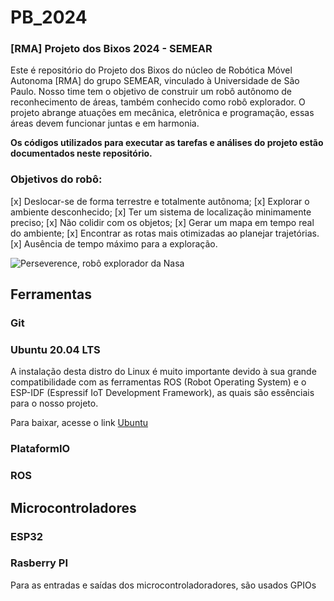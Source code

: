 # PB_2024

### [RMA] Projeto dos Bixos 2024 - SEMEAR
Este é repositório do Projeto dos Bixos do núcleo de Robótica Móvel Autonoma [RMA] do grupo SEMEAR, vinculado à Universidade de São Paulo. Nosso time tem o objetivo de construir um robô autônomo de reconhecimento de áreas, também conhecido como robô explorador. O projeto abrange atuações em mecânica, eletrônica e programação, essas áreas devem funcionar juntas e em harmonia.

**Os códigos utilizados para executar as tarefas e análises do projeto estão documentados neste repositório.**

### Objetivos do robô:
[x] Deslocar-se de forma terrestre e totalmente autônoma;
[x] Explorar o ambiente desconhecido;
[x] Ter um sistema de localização minimamente preciso;
[x] Não colidir com os objetos;
[x] Gerar um mapa em tempo real do ambiente;
[x] Encontrar as rotas mais otimizadas ao planejar trajetórias.
[x] Ausência de tempo máximo para a exploração.

![Perseverence, robô explorador da Nasa](https://s2.glbimg.com/BYR-XBxo73uWsG6s5jsWnZDdlRg=/620x350/e.glbimg.com/og/ed/f/original/2021/02/18/117021449_diana6.jpg)

## Ferramentas

### Git

### Ubuntu 20.04 LTS
A instalação desta distro do Linux é muito importante devido à sua grande compatibilidade com as ferramentas ROS (Robot Operating System) e o ESP-IDF (Espressif IoT Development Framework), as quais são essênciais para o nosso projeto.

Para baixar, acesse o link [Ubuntu](https://ubuntu.com/download)

### PlataformIO

### ROS

## Microcontroladores

### ESP32

### Rasberry PI

Para as entradas e saídas dos microcontroladoradores, são usados GPIOs

